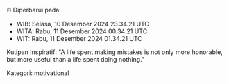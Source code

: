 ⏰ Diperbarui pada:
- WIB: Selasa, 10 Desember 2024 23.34.21 UTC
- WITA: Rabu, 11 Desember 2024 00.34.21 UTC
- WIT: Rabu, 11 Desember 2024 01.34.21 UTC

Kutipan Inspiratif:
"A life spent making mistakes is not only more honorable, but more useful than a life spent doing nothing."


Kategori: motivational

